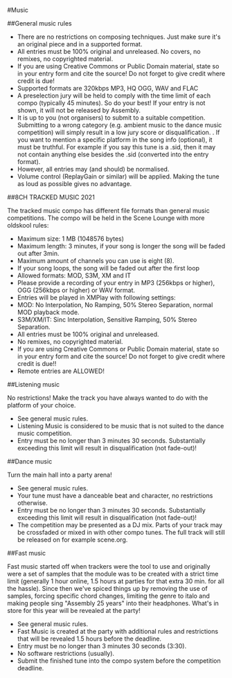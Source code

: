 #Music

##General music rules

- There are no restrictions on composing techniques. Just make sure it's an original piece and in a supported format.
- All entries must be 100% original and unreleased. No covers, no remixes, no copyrighted material.
- If you are using Creative Commons or Public Domain material, state so in your entry form and cite the source! Do not forget to give credit where credit is due!
- Supported formats are 320kbps MP3, HQ OGG, WAV and FLAC
- A preselection jury will be held to comply with the time limit of each compo (typically 45 minutes). So do your best! If your entry is not shown, it will not be released by Assembly.
- It is up to you (not organisers) to submit to a suitable competition. Submitting to a wrong category (e.g. ambient music to the dance music competition) will simply result in a low jury score or disqualification.
. If you want to mention a specific platform in the song info (optional), it must be truthful. For example if you say this tune is a .sid, then it may not contain anything else besides the .sid (converted into the entry format).
- However, all entries may (and should) be normalised.
- Volume control (ReplayGain or similar) will be applied. Making the tune as loud as possible gives no advantage.

##8CH TRACKED MUSIC 2021

The tracked music compo has different file formats than general music competitions. The compo will be held in the Scene Lounge with more oldskool rules:

- Maximum size: 1 MB (1048576 bytes)
- Maximum length: 3 minutes, if your song is longer the song will be faded out after 3min.
- Maximum amount of channels you can use is eight (8).
- If your song loops, the song will be faded out after the first loop
- Allowed formats: MOD, S3M, XM and IT
- Please provide a recording of your entry in MP3 (256kbps or higher), OGG (256kbps or higher) or WAV format.
- Entries will be played in XMPlay with following settings:
 - MOD: No Interpolation, No Ramping, 50% Stereo Separation, normal MOD playback mode.
 - S3M/XM/IT: Sinc Interpolation, Sensitive Ramping, 50% Stereo Separation.
- All entries must be 100% original and unreleased.
- No remixes, no copyrighted material.
- If you are using Creative Commons or Public Domain material, state so in your entry form and cite the source! Do not forget to give credit where credit is due!!
- Remote entries are ALLOWED!

##Listening music

No restrictions! Make the track you have always wanted to do with the platform of your choice.
- See general music rules.
- Listening Music is considered to be music that is not suited to the dance music competition.
- Entry must be no longer than 3 minutes 30 seconds. Substantially exceeding this limit will result in disqualification (not fade-out)!

##Dance music

Turn the main hall into a party arena!
- See general music rules.
- Your tune must have a danceable beat and character, no restrictions otherwise.
- Entry must be no longer than 3 minutes 30 seconds. Substantially exceeding this limit will result in disqualification (not fade-out)!
- The competition may be presented as a DJ mix. Parts of your track may be crossfaded or mixed in with other compo tunes. The full track will still be released on for example scene.org.

##Fast music

Fast music started off when trackers were the tool to use and originally were a set of samples that the module was to be created with a strict time limit (generally 1 hour online, 1.5 hours at parties for that extra 30 min. for all the hassle). Since then we've spiced things up by removing the use of samples, forcing specific chord changes, limiting the genre to italo and making people sing "Assembly 25 years" into their headphones. What's in store for this year will be revealed at the party!
- See general music rules.
- Fast Music is created at the party with additional rules and restrictions that will be revealed 1.5 hours before the deadline.
- Entry must be no longer than 3 minutes 30 seconds (3:30).
- No software restrictions (usually).
- Submit the finished tune into the compo system before the competition deadline.
